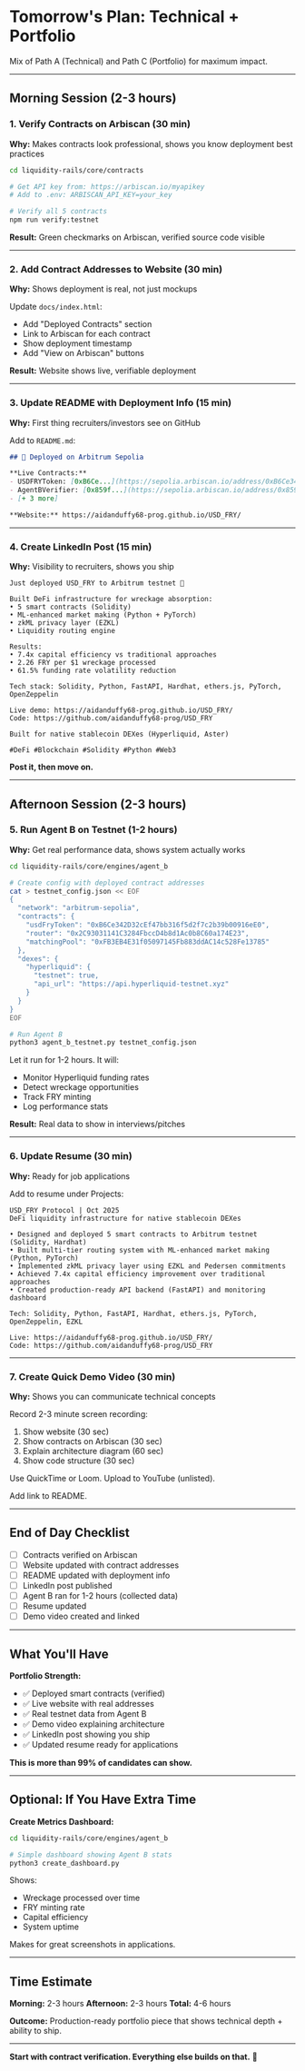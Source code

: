 # Tomorrow's Plan: Technical + Portfolio

Mix of Path A (Technical) and Path C (Portfolio) for maximum impact.

---

## Morning Session (2-3 hours)

### 1. Verify Contracts on Arbiscan (30 min)
**Why:** Makes contracts look professional, shows you know deployment best practices

```bash
cd liquidity-rails/core/contracts

# Get API key from: https://arbiscan.io/myapikey
# Add to .env: ARBISCAN_API_KEY=your_key

# Verify all 5 contracts
npm run verify:testnet
```

**Result:** Green checkmarks on Arbiscan, verified source code visible

---

### 2. Add Contract Addresses to Website (30 min)
**Why:** Shows deployment is real, not just mockups

Update `docs/index.html`:
- Add "Deployed Contracts" section
- Link to Arbiscan for each contract
- Show deployment timestamp
- Add "View on Arbiscan" buttons

**Result:** Website shows live, verifiable deployment

---

### 3. Update README with Deployment Info (15 min)
**Why:** First thing recruiters/investors see on GitHub

Add to `README.md`:
```markdown
## 🚀 Deployed on Arbitrum Sepolia

**Live Contracts:**
- USDFRYToken: [0xB6Ce...](https://sepolia.arbiscan.io/address/0xB6Ce342D32cEf47bb316f5d2f7c2b39b00916eE0)
- AgentBVerifier: [0x859f...](https://sepolia.arbiscan.io/address/0x859fe6A2BD2bBF62A0f526F3d11e85C60A617060)
- [+ 3 more]

**Website:** https://aidanduffy68-prog.github.io/USD_FRY/
```

---

### 4. Create LinkedIn Post (15 min)
**Why:** Visibility to recruiters, shows you ship

```
Just deployed USD_FRY to Arbitrum testnet 🍟

Built DeFi infrastructure for wreckage absorption:
• 5 smart contracts (Solidity)
• ML-enhanced market making (Python + PyTorch)
• zkML privacy layer (EZKL)
• Liquidity routing engine

Results:
• 7.4x capital efficiency vs traditional approaches
• 2.26 FRY per $1 wreckage processed
• 61.5% funding rate volatility reduction

Tech stack: Solidity, Python, FastAPI, Hardhat, ethers.js, PyTorch, OpenZeppelin

Live demo: https://aidanduffy68-prog.github.io/USD_FRY/
Code: https://github.com/aidanduffy68-prog/USD_FRY

Built for native stablecoin DEXes (Hyperliquid, Aster)

#DeFi #Blockchain #Solidity #Python #Web3
```

**Post it, then move on.**

---

## Afternoon Session (2-3 hours)

### 5. Run Agent B on Testnet (1-2 hours)
**Why:** Get real performance data, shows system actually works

```bash
cd liquidity-rails/core/engines/agent_b

# Create config with deployed contract addresses
cat > testnet_config.json << EOF
{
  "network": "arbitrum-sepolia",
  "contracts": {
    "usdFryToken": "0xB6Ce342D32cEf47bb316f5d2f7c2b39b00916eE0",
    "router": "0x2C93031141C3284FbccD4b8d1Ac0b8C60a174E23",
    "matchingPool": "0xFB3EB4E31f05097145Fb883ddAC14c528Fe13785"
  },
  "dexes": {
    "hyperliquid": {
      "testnet": true,
      "api_url": "https://api.hyperliquid-testnet.xyz"
    }
  }
}
EOF

# Run Agent B
python3 agent_b_testnet.py testnet_config.json
```

Let it run for 1-2 hours. It will:
- Monitor Hyperliquid funding rates
- Detect wreckage opportunities
- Track FRY minting
- Log performance stats

**Result:** Real data to show in interviews/pitches

---

### 6. Update Resume (30 min)
**Why:** Ready for job applications

Add to resume under Projects:

```
USD_FRY Protocol | Oct 2025
DeFi liquidity infrastructure for native stablecoin DEXes

• Designed and deployed 5 smart contracts to Arbitrum testnet (Solidity, Hardhat)
• Built multi-tier routing system with ML-enhanced market making (Python, PyTorch)
• Implemented zkML privacy layer using EZKL and Pedersen commitments
• Achieved 7.4x capital efficiency improvement over traditional approaches
• Created production-ready API backend (FastAPI) and monitoring dashboard

Tech: Solidity, Python, FastAPI, Hardhat, ethers.js, PyTorch, OpenZeppelin, EZKL

Live: https://aidanduffy68-prog.github.io/USD_FRY/
Code: https://github.com/aidanduffy68-prog/USD_FRY
```

---

### 7. Create Quick Demo Video (30 min)
**Why:** Shows you can communicate technical concepts

Record 2-3 minute screen recording:
1. Show website (30 sec)
2. Show contracts on Arbiscan (30 sec)
3. Explain architecture diagram (60 sec)
4. Show code structure (30 sec)

Use QuickTime or Loom. Upload to YouTube (unlisted).

Add link to README.

---

## End of Day Checklist

- [ ] Contracts verified on Arbiscan
- [ ] Website updated with contract addresses
- [ ] README updated with deployment info
- [ ] LinkedIn post published
- [ ] Agent B ran for 1-2 hours (collected data)
- [ ] Resume updated
- [ ] Demo video created and linked

---

## What You'll Have

**Portfolio Strength:**
- ✅ Deployed smart contracts (verified)
- ✅ Live website with real addresses
- ✅ Real testnet data from Agent B
- ✅ Demo video explaining architecture
- ✅ LinkedIn post showing you ship
- ✅ Updated resume ready for applications

**This is more than 99% of candidates can show.**

---

## Optional: If You Have Extra Time

**Create Metrics Dashboard:**
```bash
cd liquidity-rails/core/engines/agent_b

# Simple dashboard showing Agent B stats
python3 create_dashboard.py
```

Shows:
- Wreckage processed over time
- FRY minting rate
- Capital efficiency
- System uptime

Makes for great screenshots in applications.

---

## Time Estimate

**Morning:** 2-3 hours
**Afternoon:** 2-3 hours
**Total:** 4-6 hours

**Outcome:** Production-ready portfolio piece that shows technical depth + ability to ship.

---

**Start with contract verification. Everything else builds on that.** 🍟
